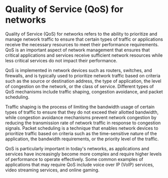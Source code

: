 # Quality of Service (QoS) for networks

Quality of Service (QoS) for networks refers to the ability to prioritize and manage network traffic to ensure that certain types of traffic or applications receive the necessary resources to meet their performance requirements. QoS is an important aspect of network management that ensures that critical applications and services receive sufficient network resources while less critical services do not impact their performance.

QoS is implemented in network devices such as routers, switches, and firewalls, and is typically used to prioritize network traffic based on criteria such as the source or destination address, the type of application, the level of congestion on the network, or the class of service. Different types of QoS mechanisms include traffic shaping, congestion avoidance, and packet scheduling.

Traffic shaping is the process of limiting the bandwidth usage of certain types of traffic to ensure that they do not exceed their allotted bandwidth, while congestion avoidance mechanisms prevent network congestion by reducing the transmission rate of network traffic in response to congestion signals. Packet scheduling is a technique that enables network devices to prioritize traffic based on criteria such as the time-sensitive nature of the application, the bandwidth requirements, or the priority level of the traffic.

QoS is particularly important in today's networks, as applications and services have increasingly become more complex and require higher levels of performance to operate effectively. Some common examples of applications that may require QoS include voice over IP (VoIP) services, video streaming services, and online gaming.
